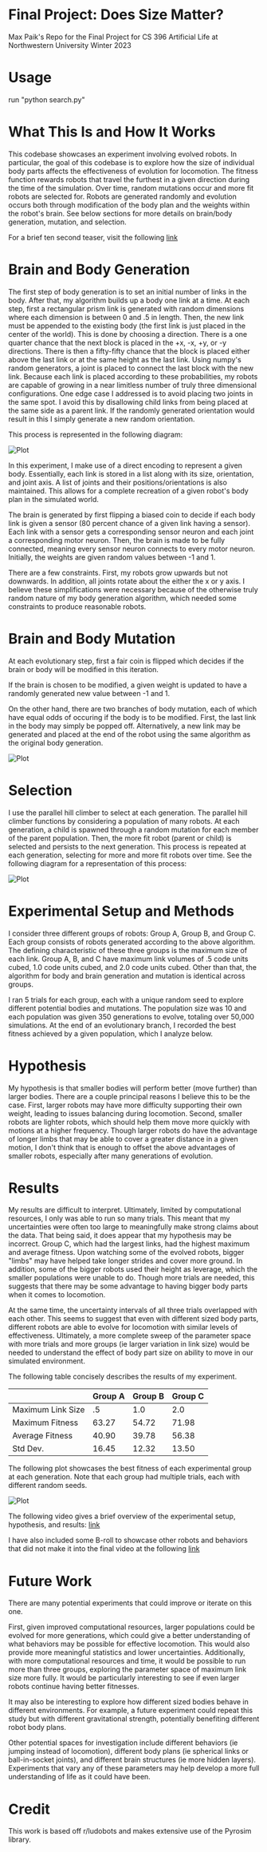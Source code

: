 # Final Project: Does Size Matter?
Max Paik's Repo for the Final Project for CS 396 Artificial Life at Northwestern University Winter 2023

# Usage

run "python search.py"

# What This Is and How It Works

This codebase showcases an experiment involving evolved robots. 
In particular, the goal of this codebase is to explore how the size of individual body parts affects the effectiveness of evolution for locomotion. 
The fitness function rewards robots that travel the furthest in a given direction during the time of the simulation.
Over time, random mutations occur and more fit robots are selected for. 
Robots are generated randomly and evolution occurs both through modification of the body plan and the weights within the robot's brain.
See below sections for more details on brain/body generation, mutation, and selection.

For a brief ten second teaser, visit the following [link](https://youtu.be/kYGm00_MJoo) 

# Brain and Body Generation

The first step of body generation is to set an initial number of links in the body. 
After that, my algorithm builds up a body one link at a time. 
At each step, first a rectangular prism link is generated with random dimensions where each dimension is between 0 and .5 in length.
Then, the new link must be appended to the existing body (the first link is just placed in the center of the world).
This is done by choosing a direction. There is a one quarter chance that the next block is placed in the +x, -x, +y, or -y directions.
There is then a fifty-fifty chance that the block is placed either above the last link or at the same height as the last link.
Using numpy's random generators, a joint is placed to connect the last block with the new link.
Because each link is placed according to these probabilities, my robots are capable of growing in a near limitless number of truly three dimensional configurations.
One edge case I addressed is to avoid placing two joints in the same spot. 
I avoid this by disallowing child links from being placed at the same side as a parent link. 
If the randomly generated orientation would result in this I simply generate a new random orientation.

This process is represented in the following diagram: 

![Plot](body_generation.jpeg)

In this experiment, I make use of a direct encoding to represent a given body. 
Essentially, each link is stored in a list along with its size, orientation, and joint axis. 
A list of joints and their positions/orientations is also maintained.
This allows for a complete recreation of a given robot's body plan in the simulated world. 

The brain is generated by first flipping a biased coin to decide if each body link is given a sensor (80 percent chance of a given link having a sensor). 
Each link with a sensor gets a corresponding sensor neuron and each joint a corresponding motor neuron.
Then, the brain is made to be fully connected, meaning every sensor neuron connects to every motor neuron.
Initially, the weights are given random values between -1 and 1.

There are a few constraints. First, my robots grow upwards but not downwards. 
In addition, all joints rotate about the either the x or y axis.
I believe these simplifications were necessary because of the otherwise truly random nature of my body generation algorithm, which needed some constraints to produce reasonable robots.

# Brain and Body Mutation

At each evolutionary step, first a fair coin is flipped which decides if the brain or body will be modified in this iteration.

If the brain is chosen to be modified, a given weight is updated to have a randomly generated new value between -1 and 1.

On the other hand, there are two branches of body mutation, each of which have equal odds of occuring if the body is to be modified.
First, the last link in the body may simply be popped off.
Alternatively, a new link may be generated and placed at the end of the robot using the same algorithm as the original body generation.

![Plot](mutation.jpeg)

# Selection

I use the parallel hill climber to select at each generation. 
The parallel hill climber functions by considering a population of many robots. 
At each generation, a child is spawned through a random mutation for each member of the parent population. 
Then, the more fit robot (parent or child) is selected and persists to the next generation.
This process is repeated at each generation, selecting for more and more fit robots over time.
See the following diagram for a representation of this process:

![Plot](selection.jpeg)

# Experimental Setup and Methods

I consider three different groups of robots: Group A, Group B, and Group C. 
Each group consists of robots generated according to the above algorithm. 
The defining characteristic of these three groups is the maximum size of each link.
Group A, B, and C have maximum link volumes of .5 code units cubed, 1.0 code units cubed, and 2.0 code units cubed. 
Other than that, the algorithm for body and brain generation and mutation is identical across groups. 

I ran 5 trials for each group, each with a unique random seed to explore different potential bodies and mutations.
The population size was 10 and each population was given 350 generations to evolve, totaling over 50,000 simulations.
At the end of an evolutionary branch, I recorded the best fitness achieved by a given population, which I analyze below.

# Hypothesis

My hypothesis is that smaller bodies will perform better (move further) than larger bodies. 
There are a couple principal reasons I believe this to be the case. 
First, larger robots may have more difficulty supporting their own weight, leading to issues balancing during locomotion. 
Second, smaller robots are lighter robots, which should help them move more quickly with motions at a higher frequency.
Though larger robots do have the advantage of longer limbs that may be able to cover a greater distance in a given motion, 
I don't think that is enough to offset the above advantages of smaller robots, especially after many generations of evolution.

# Results

My results are difficult to interpret. 
Ultimately, limited by computational resources, I only was able to run so many trials.
This meant that my uncertainties were often too large to meaningfully make strong claims about the data.
That being said, it does appear that my hypothesis may be incorrect.
Group C, which had the largest links, had the highest maximum and average fitness.
Upon watching some of the evolved robots, bigger "limbs" may have helped take longer strides and cover more ground.
In addition, some of the bigger robots used their height as leverage, which the smaller populations were unable to do.
Though more trials are needed, this suggests that there may be some advantage to having bigger body parts when it comes to locomotion.

At the same time, the uncertainty intervals of all three trials overlapped with each other. 
This seems to suggest that even with different sized body parts, different robots are able to evolve for locomotion
with similar levels of effectiveness. 
Ultimately, a more complete sweep of the parameter space with more trials and more groups (ie larger variation in link size)
would be needed to understand the effect of body part size on ability to move in our simulated environment.


The following table concisely describes the results of my experiment. 

|| Group A           | Group B | Group C |       
|-------------------|---------|---------|-------|
| Maximum Link Size | .5      | 1.0     | 2.0   |
| Maximum Fitness   | 63.27   | 54.72   | 71.98 |
| Average Fitness   | 40.90   | 39.78   | 56.38     |
| Std Dev.          | 16.45   | 12.32   | 13.50     |

The following plot showcases the best fitness of each experimental group at each generation. 
Note that each group had multiple trials, each with different random seeds.

![Plot](best_fitnesses_fp.jpg)

The following video gives a brief overview of the experimental setup, hypothesis, and results: [link](https://youtu.be/zegg_ozNpFY)

I have also included some B-roll to showcase other robots and behaviors that did not make it into the final video at the following [link](https://youtu.be/A1Xx5S8H3nM)

# Future Work

There are many potential experiments that could improve or iterate on this one. 

First, given improved computational resources, larger populations could be evolved for more generations, which
could give a better understanding of what behaviors may be possible for effective locomotion.
This would also provide more meaningful statistics and lower uncertainties. 
Additionally, with more computational resources and time, it would be possible to run more than three groups, 
exploring the parameter space of maximum link size more fully. It would be particularly interesting to see 
if even larger robots continue having better fitnesses.

It may also be interesting to explore how different sized bodies behave in different environments. 
For example, a future experiment could repeat this study but with different gravitational strength, potentially 
benefiting different robot body plans. 

Other potential spaces for investigation include different behaviors (ie jumping instead of locomotion),
different body plans (ie spherical links or ball-in-socket joints),
and different brain structures (ie more hidden layers).
Experiments that vary any of these parameters may help develop a more full understanding of life as it could have been.

# Credit

This work is based off r/ludobots and makes extensive use of the Pyrosim library.
